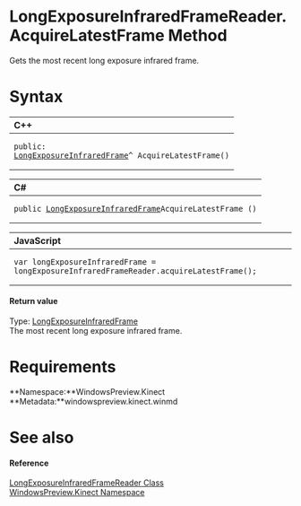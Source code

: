 LongExposureInfraredFrameReader.AcquireLatestFrame Method  
=========================================================  

Gets the most recent long exposure infrared frame. <span id="syntaxSection"></span>

Syntax  
======  

<table>
<colgroup>
<col width="100%" />
</colgroup>
<thead>
<tr class="header">
<th align="left">C++</th>
</tr>
</thead>
<tbody>
<tr class="odd">
<td align="left"><pre><code>public:  
<a href="../../LongExposureInfraredFrame.md">LongExposureInfraredFrame</a>^ AcquireLatestFrame()</code></pre></td>
</tr>
</tbody>
</table>

<table>
<colgroup>
<col width="100%" />
</colgroup>
<thead>
<tr class="header">
<th align="left">C#</th>
</tr>
</thead>
<tbody>
<tr class="odd">
<td align="left"><pre><code>public <a href="../../LongExposureInfraredFrame.md">LongExposureInfraredFrame</a>AcquireLatestFrame ()</code></pre></td>
</tr>
</tbody>
</table>

<table>
<colgroup>
<col width="100%" />
</colgroup>
<thead>
<tr class="header">
<th align="left">JavaScript</th>
</tr>
</thead>
<tbody>
<tr class="odd">
<td align="left"><pre><code>var longExposureInfraredFrame = longExposureInfraredFrameReader.acquireLatestFrame();</code></pre></td>
</tr>
</tbody>
</table>

<span id="ID4ES"></span>
#### Return value  

Type: [LongExposureInfraredFrame](../../LongExposureInfraredFrame.md)  
 The most recent long exposure infrared frame.  

<span id="requirements"></span>

Requirements  
============  

**Namespace:**WindowsPreview.Kinect  
**Metadata:**windowspreview.kinect.winmd  

<span id="ID4EAB"></span>

See also  
========  

<span id="ID4ECB"></span>
#### Reference  

[LongExposureInfraredFrameReader Class](../../LongExposureInfraredFrameR.md)  
 [WindowsPreview.Kinect Namespace](../../../Kinect.md)  



<!--Please do not edit the data in the comment block below.-->
<!--
TOCTitle : AcquireLatestFrame Method
RLTitle : LongExposureInfraredFrameReader.AcquireLatestFrame Method
KeywordK : AcquireLatestFrame method
KeywordK : LongExposureInfraredFrameReader.AcquireLatestFrame method
KeywordF : WindowsPreview.Kinect.LongExposureInfraredFrameReader.AcquireLatestFrame
KeywordF : LongExposureInfraredFrameReader.AcquireLatestFrame
KeywordF : AcquireLatestFrame
KeywordF : WindowsPreview.Kinect.LongExposureInfraredFrameReader.AcquireLatestFrame
KeywordA : M:WindowsPreview.Kinect.LongExposureInfraredFrameReader.AcquireLatestFrame
AssetID : M:WindowsPreview.Kinect.LongExposureInfraredFrameReader.AcquireLatestFrame
Locale : en-us
CommunityContent : 1
APIType : Managed
APILocation : windowspreview.kinect.winmd
APIName : WindowsPreview.Kinect.LongExposureInfraredFrameReader.AcquireLatestFrame
TargetOS : Windows
TopicType : kbSyntax
DevLang : VB
DevLang : CSharp
DevLang : JavaScript
DevLang : C++
DocSet : K4Wv2
ProjType : K4Wv2Proj
Technology : Kinect for Windows
Product : Kinect for Windows SDK v2
productversion : 20
-->
